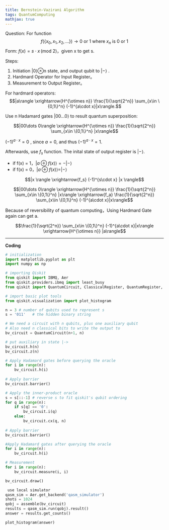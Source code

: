 ```yaml
---
title: Bernstein-Vazirani Algorithm
tags: QuantumComputing
mathjax: true
---
```


Question: For function
$$f(\{x_0,x_1,x_2,...\}) \rightarrow 0 \textrm{ or } 1 \textrm{ where } x_n \textrm{ is }0 \textrm{ or } 1$$
Form: $f(x) = s \cdot x \, \text{(mod 2)}$，given x to get s.

Steps:

1. Initiation |0⟩⊗n  state, and output qubit
    to  |−⟩ . 
2. Hardmard Operator for Input Register。
3. Measurement to Output Register。
    
 For hardmard operators:
$$|a\rangle \xrightarrow{H^{\otimes n}} \frac{1}{\sqrt{2^n}} \sum_{x\in \{0,1\}^n} (-1)^{a\cdot x}|x\rangle.$$


Use n Hadamard gates $|00\dots 0\rangle$ to result quantum superposition:

$$|00\dots 0\rangle \xrightarrow{H^{\otimes n}} \frac{1}{\sqrt{2^n}} \sum_{x\in \{0,1\}^n} |x\rangle$$

$(-1)^{a\cdot x}=0$ , since $a=0,$ and thus $(-1)^{a\cdot x} = 1$.

Afterwards, use $f_{s}$ function. The inital state of output register is $|{-}\rangle$.
 - if f(x) = 1，$|a \oplus f(x)\rangle = -|{-}\rangle$ 
 - if f(x) = 0，$|a \oplus   f(x)\rangle = |{-}\rangle$

$$|x \rangle \xrightarrow{f_s} (-1)^{s\cdot x} |x \rangle$$




$$|00\dots 0\rangle \xrightarrow{H^{\otimes n}} \frac{1}{\sqrt{2^n}} \sum_{x\in \{0,1\}^n} |x\rangle \xrightarrow{f_a} \frac{1}{\sqrt{2^n}} \sum_{x\in \{0,1\}^n} (-1)^{a\cdot x}|x\rangle$$


Because of reversibility of quantum computing，Using Hardmard Gate again can get a.

$$\frac{1}{\sqrt{2^n}} \sum_{x\in \{0,1\}^n} (-1)^{a\cdot x}|x\rangle \xrightarrow{H^{\otimes n}} |a\rangle$$

---
**Coding**
```python
# initialization
import matplotlib.pyplot as plt
import numpy as np

# importing Qiskit
from qiskit import IBMQ, Aer
from qiskit.providers.ibmq import least_busy
from qiskit import QuantumCircuit, ClassicalRegister, QuantumRegister, transpile, assemble

# import basic plot tools
from qiskit.visualization import plot_histogram

n = 3 # number of qubits used to represent s
s = '011'   # the hidden binary string

# We need a circuit with n qubits, plus one auxiliary qubit
# Also need n classical bits to write the output to
bv_circuit = QuantumCircuit(n+1, n)

# put auxiliary in state |->
bv_circuit.h(n)
bv_circuit.z(n)

# Apply Hadamard gates before querying the oracle
for i in range(n):
    bv_circuit.h(i)
    
# Apply barrier 
bv_circuit.barrier()

# Apply the inner-product oracle
s = s[::-1] # reverse s to fit qiskit's qubit ordering
for q in range(n):
    if s[q] == '0':
        bv_circuit.i(q)
    else:
        bv_circuit.cx(q, n)
        
# Apply barrier 
bv_circuit.barrier()

#Apply Hadamard gates after querying the oracle
for i in range(n):
    bv_circuit.h(i)

# Measurement
for i in range(n):
    bv_circuit.measure(i, i)

bv_circuit.draw()

 use local simulator
qasm_sim = Aer.get_backend('qasm_simulator')
shots = 1024
qobj = assemble(bv_circuit)
results = qasm_sim.run(qobj).result()
answer = results.get_counts()

plot_histogram(answer)
```
